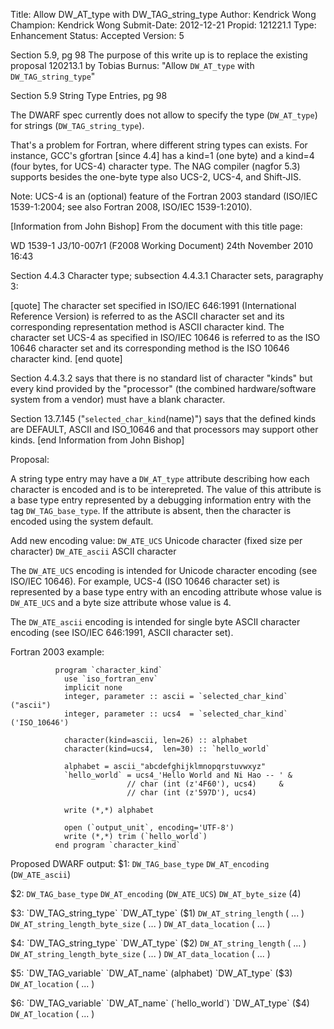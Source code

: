 Title:       Allow DW_AT_type with DW_TAG_string_type
Author:      Kendrick Wong
Champion:    Kendrick Wong
Submit-Date: 2012-12-21
Propid:      121221.1
Type:        Enhancement
Status:      Accepted
Version:     5

Section 5.9, pg 98
The purpose of this write up is to replace the existing proposal 120213.1 by Tobias Burnus: 
"Allow `DW_AT_type` with `DW_TAG_string_type`"

Section 5.9 String Type Entries, pg 98

The DWARF spec currently does not allow to specify the type (`DW_AT_type`) for strings (`DW_TAG_string_type`).

That's a problem for Fortran, where different string types can exists. For instance, GCC's gfortran [since 
4.4] has a kind=1 (one byte) and a kind=4 (four bytes, for UCS-4) character type. The NAG compiler (nagfor 
5.3) supports besides the one-byte type also UCS-2, UCS-4, and Shift-JIS.

Note: UCS-4 is an (optional) feature of the Fortran 2003 standard (ISO/IEC 1539-1:2004; see also Fortran 
2008, ISO/IEC 1539-1:2010).

[Information from John Bishop]
From the document with this title page:

   WD 1539-1 J3/10-007r1 (F2008 Working Document) 24th November 2010 16:43

Section 4.4.3 Character type; subsection 4.4.3.1 Character sets, paragraphy 3:

[quote]
The character set specified in ISO/IEC 646:1991 (International Reference Version) is referred to as the 
ASCII character set and its corresponding representation method is ASCII character kind.  The character 
set UCS-4 as specified in ISO/IEC 10646 is referred to as the ISO 10646 character set and its corresponding
method is the ISO 10646 character kind.
[end quote]

Section 4.4.3.2 says that there is no standard list of character "kinds" but every kind provided by the 
"processor" (the combined hardware/software system from a vendor) must have a blank character.

Section 13.7.145 ("`selected_char_kind`(name)") says that the defined kinds are DEFAULT, ASCII and ISO_10646 
and that processors may support other kinds.
[end Information from John Bishop]

Proposal:

A string type entry may have a `DW_AT_type` attribute describing how each character is encoded and is to be 
interepreted.  The value of this attribute is a base type entry represented by a debugging information entry 
with the tag `DW_TAG_base_type`.  If the attribute is absent, then the character is encoded using the system 
default.

Add new encoding value:
`DW_ATE_UCS`      Unicode character (fixed size per character)
`DW_ATE_ascii`    ASCII character

The `DW_ATE_UCS` encoding is intended for Unicode character encoding (see ISO/IEC 10646).  For example, UCS-4
(ISO 10646 character set) is represented by a base type entry with an encoding attribute whose value is 
`DW_ATE_UCS` and a byte size attribute whose value is 4.

The `DW_ATE_ascii` encoding is intended for single byte ASCII character encoding (see ISO/IEC 646:1991, ASCII 
character set).

Fortran 2003 example:

              program `character_kind`
                use `iso_fortran_env`
                implicit none
                integer, parameter :: ascii = `selected_char_kind` ("ascii")
                integer, parameter :: ucs4  = `selected_char_kind` ('ISO_10646')
              
                character(kind=ascii, len=26) :: alphabet
                character(kind=ucs4,  len=30) :: `hello_world`
              
                alphabet = ascii_"abcdefghijklmnopqrstuvwxyz"
                `hello_world` = ucs4_'Hello World and Ni Hao -- ' &
                              // char (int (z'4F60'), ucs4)     &
                              // char (int (z'597D'), ucs4)
              
                write (*,*) alphabet
              
                open (`output_unit`, encoding='UTF-8')
                write (*,*) trim (`hello_world`)
              end program `character_kind`

Proposed DWARF output:
$1: `DW_TAG_base_type`
      `DW_AT_encoding` (`DW_ATE_ascii`)
      
$2: `DW_TAG_base_type`
      `DW_AT_encoding` (`DW_ATE_UCS`)
      `DW_AT_byte_size` (4)
      
$3: `DW_TAG_string_type`
      `DW_AT_type` ($1)
      `DW_AT_string_length` ( ... )
      `DW_AT_string_length_byte_size` ( ... )
      `DW_AT_data_location` ( ... )
      
$4: `DW_TAG_string_type`
      `DW_AT_type` ($2)
      `DW_AT_string_length` ( ... )
      `DW_AT_string_length_byte_size` ( ... )
      `DW_AT_data_location` ( ... )

$5: `DW_TAG_variable`
      `DW_AT_name` (alphabet)
      `DW_AT_type` ($3)
      `DW_AT_location` ( ... )
      
$6: `DW_TAG_variable`
      `DW_AT_name` (`hello_world`)
      `DW_AT_type` ($4)
      `DW_AT_location` ( ... )
